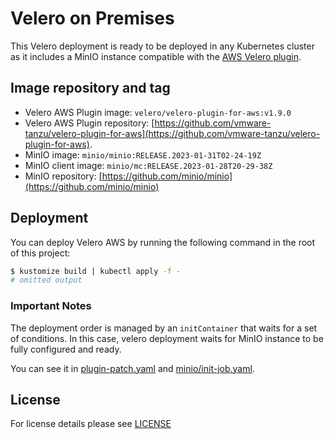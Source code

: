 # Velero on Premises

This Velero deployment is ready to be deployed in any Kubernetes cluster as it includes a MinIO instance compatible with
the [AWS Velero plugin](https://github.com/vmware-tanzu/velero-plugin-for-aws/tree/v1.9.0).

## Image repository and tag

- Velero AWS Plugin image: `velero/velero-plugin-for-aws:v1.9.0`
- Velero AWS Plugin repository:
[https://github.com/vmware-tanzu/velero-plugin-for-aws](https://github.com/vmware-tanzu/velero-plugin-for-aws).
- MinIO image: `minio/minio:RELEASE.2023-01-31T02-24-19Z`
- MinIO client image: `minio/mc:RELEASE.2023-01-28T20-29-38Z`
- MinIO repository: [https://github.com/minio/minio](https://github.com/minio/minio)


## Deployment

You can deploy Velero AWS by running the following command in the root of this project:

```bash
$ kustomize build | kubectl apply -f -
# omitted output
```

### Important Notes

The deployment order is managed by an `initContainer` that waits for a set of conditions. In this case, velero deployment
waits for MinIO instance to be fully configured and ready.

You can see it in [plugin-patch.yaml](./plugin-patch.yaml) and [minio/init-job.yaml](minio/init-job.yaml).

## License

For license details please see [LICENSE](../../../LICENSE)
